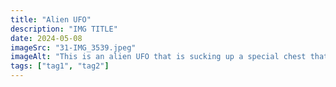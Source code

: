 ```yaml
---
title: "Alien UFO"
description: "IMG TITLE"
date: 2024-05-08
imageSrc: "31-IMG_3539.jpeg"
imageAlt: "This is an alien UFO that is sucking up a special chest that is being shrunk."
tags: ["tag1", "tag2"]
---
```

